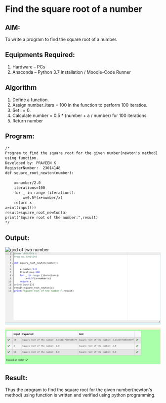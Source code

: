 # Find the square root of a number

## AIM:
To write a program to find the square root of a number.

## Equipments Required:
1. Hardware – PCs
2. Anaconda – Python 3.7 Installation / Moodle-Code Runner

## Algorithm
1. Define a function.
2. Assign number_iters = 100 in the function to perform 100 iteratios.
3. Set i = 0.
4. Calculate  number = 0.5 * (number + a / number) for 100 iterations.
5. Return number

## Program:
```
/*
Program to find the square root for the given number(newton's method) using function.
Developed by: PRAVEEN K
RegisterNumber:  23014148
def square_root_newton(number):
    
    x=number/2.0
    iterations=100
    for _ in range (iterations):
        x=0.5*(x+number/x)
    return x
a=int(input())
result=square_root_newton(a)
print("Square root of the number:",result)
*/
```

## Output:
![gcd of two number](gcd.png)
 ![Alt text](<sqrt of two num.png>)


## Result:
Thus the program to find the square root for the given number(newton's method) using function is written and verified using python programming.
